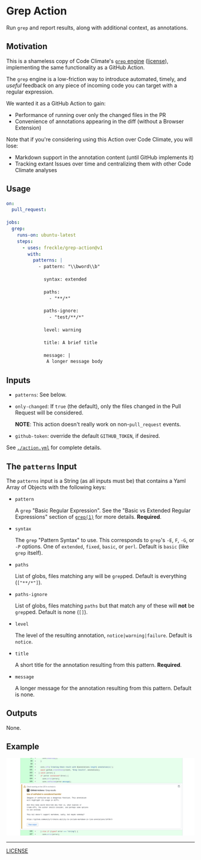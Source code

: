 # Grep Action

Run `grep` and report results, along with additional context, as annotations.

## Motivation

This is a shameless copy of Code Climate's [`grep` engine][grep-engine]
([license][grep-license]), implementing the same functionality as a GitHub
Action.

[grep-engine]: https://docs.codeclimate.com/docs/grep
[grep-license]: https://github.com/codeclimate/codeclimate-grep/blob/master/LICENSE

The `grep` engine is a low-friction way to introduce automated, timely, and
_useful_ feedback on any piece of incoming code you can target with a regular
expression.

We wanted it as a GitHub Action to gain:

- Performance of running over only the changed files in the PR
- Convenience of annotations appearing in the diff (without a Browser Extension)

Note that if you're considering using this Action over Code Climate, you will
lose:

- Markdown support in the annotation content (until GitHub implements it)
- Tracking extant Issues over time and centralizing them with other Code Climate
  analyses

## Usage

```yaml
on:
  pull_request:

jobs:
  grep:
    runs-on: ubuntu-latest
    steps:
      - uses: freckle/grep-action@v1
        with:
          patterns: |
            - pattern: "\\bword\\b"

              syntax: extended

              paths:
                - "**/*"

              paths-ignore:
                - "test/**/*"

              level: warning

              title: A brief title

              message: |
               A longer message body
```

## Inputs

- `patterns`: See below.

- `only-changed`: If `true` (the default), only the files changed in the Pull
  Request will be considered.

  **NOTE**: This action doesn't really work on non-`pull_request` events.

- `github-token`: override the default `GITHUB_TOKEN`, if desired.

See [`./action.yml`](./action.yml) for complete details.

## The `patterns` Input

The `patterns` input is a String (as all inputs must be) that contains a Yaml
Array of Objects with the following keys:

- `pattern`

  A `grep` "Basic Regular Expression". See the "Basic vs Extended Regular
  Expressions" section of [`grep(1)`][man-grep] for more details. **Required**.

  [man-grep]: https://linux.die.net/man/1/grep

- `syntax`

  The `grep` "Pattern Syntax" to use. This corresponds to `grep`'s `-E`, `F`,
  `-G`, or `-P` options. One of `extended`, `fixed`, `basic`, or `perl`. Default
  is `basic` (like `grep` itself).

- `paths`

  List of globs, files matching any will be `grep`ped. Default is everything
  (`["**/*"]`).

- `paths-ignore`

  List of globs, files matching `paths` but that match any of these will **not**
  be `grep`ped. Default is none (`[]`).

- `level`

  The level of the resulting annotation, `notice|warning|failure`. Default is
  `notice`.

- `title`

  A short title for the annotation resulting from this pattern. **Required**.

- `message`

  A longer message for the annotation resulting from this pattern. Default is
  none.

## Outputs

None.

## Example

![](./screenshot.png)

---

[LICENSE](./LICENSE)
